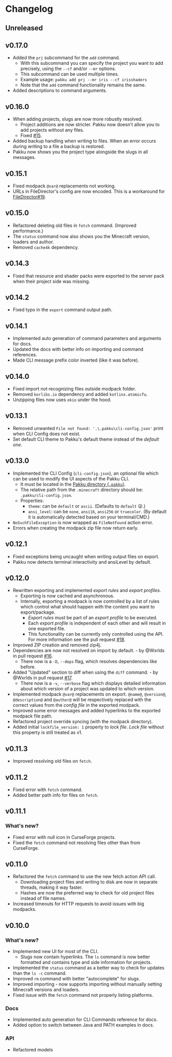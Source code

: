 # Changelog

## Unreleased

## v0.17.0

- Added the `prj` subcommand for the `add` command.
  - With this subcommand you can specify the project
  you want to add precisely, using the `--cf` and/or `--mr` options.
  - This subcommand can be used multiple times.
  - Example usage: `pakku add prj --mr iris --cf irisshaders`
  - Note that the `add` command functionality remains the same.
- Added descriptions to command arguments.

## v0.16.0

- When adding projects, slugs are now more robustly resolved.
  - Project additions are now stricter. Pakku now doesn't allow you to add projects without any files.
  - Fixed [#15](https://github.com/juraj-hrivnak/Pakku/issues/15).
- Added backup handling when writing to files.
  When an error occurs during writing to a file a backup is restored.
- Pakku now shows you the project type alongside the slugs in all messages.

## v0.15.1

- Fixed modpack `@var@` replacements not working.
- URLs in FileDirector's config are now encoded. This is a workaround for
[FileDirector#19](https://github.com/TerraFirmaCraft-The-Final-Frontier/FileDirector/issues/19).

## v0.15.0

- Refactored deleting old files in `fetch` command. (Improved performance.)
- The `status` command now also shows you the Minecraft version, loaders and author.
- Removed `cache4k` dependency.

## v0.14.3

- Fixed that resource and shader packs were exported to the server pack when their project side was missing.

## v0.14.2

- Fixed typo in the `export` command output path.

## v0.14.1

- Implemented auto generation of command parameters and arguments for docs.
- Updated the docs with better info on importing and command references.
- Made CLI message prefix color inverted (like it was before).

## v0.14.0

- Fixed import not recognizing files outside modpack folder.
- Removed `korlibs.io` dependency and added `kotlinx.atomicfu`.
- Unzipping files now uses `okio` under the hood.

## v0.13.1

- Removed unwanted `File not found: '.\.pakku\cli-config.json'` print 
when CLI Config does not exist.
- Set default CLI theme to Pakku's default theme instead of the _default one_.

## v0.13.0

- Implemented the CLI Config (`cli-config.json`), an optional file
which can be used to modify the UI aspects of the Pakku CLI.
  - It must be located in the [Pakku directory (`.pakku`)](https://juraj-hrivnak.github.io/Pakku/pakku-directory.html).
  - The relative path from the `.minecraft` directory should be: `.pakku/cli-config.json`.
  - Properties:
    - `theme`: can be `default` or `ascii`. (Defaults to `default` 😜.)
    - `ansi_level`: can be `none`, `ansi16`, `ansi256` or `truecolor`.
    (By default it is automatically detected based on your terminal/CMD.)
- `NoSuchFileException` is now wrapped as `FileNotFound` action error.
- Errors when creating the modpack zip file now return early.

## v0.12.1

- Fixed exceptions being uncaught when writing output files on export.
- Pakku now detects terminal interactivity and ansiLevel by default.

## v0.12.0

- Rewritten exporting and implemented _export rules_ and _export profiles_.
  - Exporting is now cached and asynchronous.
  - Internally, exporting a modpack is now controlled by a list of rules which control
    what should happen with the content you want to export/package.
    - _Export rules_ must be part of an _export profile_ to be executed.
    - Each _export profile_ is independent of each other and will result
      in one exported file.
    - This functionality can be currently only controlled using the API.
      For more information see the pull request [#18](https://github.com/juraj-hrivnak/Pakku/pull/18).
- Improved ZIP creation and removed zip4j.
- Dependencies are now not resolved on import by default.
  \- by @Wxrlds in pull request [#16](https://github.com/juraj-hrivnak/Pakku/pull/16).
  - There now is a `-D`, `--deps` flag, which resolves dependencies like before.
- Added "Updated" section to diff when using the `diff` command.
  \- by @Wxrlds in pull request [#17](https://github.com/juraj-hrivnak/Pakku/pull/17).
  - There now is a `-v`, `--verbose` flag which displays detailed information
    about which version of a project was updated to which version.
- Implemented modpack `@var@` replacements on export. `@name@`, `@version@`, `@description@` and `@author@`
  will be respectively replaced with the correct values from the _config file_ in the exported modpack.
- Improved some error messages and added hyperlinks to the exported modpack file path.
- Refactored project override syncing (with the modpack directory).
- Added initial `lockfile_version: 1` property to _lock file_.
  _Lock file_ without this property is still treated as v1.

## v0.11.3

- Improved resolving old files on `fetch`.

## v0.11.2

- Fixed error with `fetch` command.
- Added better path info for files on `fetch`.

## v0.11.1

### What's new?

- Fixed error with null icon in CurseForge projects. 
- Fixed the `fetch` command not resolving files other than from CurseForge.

## v0.11.0

- Refactored the `fetch` command to use the new fetch action API call.
  - Downloading project files and writing to disk are now in separate
  threads, making it way faster.
  - Hashes are now the preferred way to check for old project files
  instead of file names.
- Increased timeouts for HTTP requests to avoid issues with big modpacks.

## v0.10.0

### What's new?

- Implemented new UI for most of the CLI.
  - Slugs now contain hyperlinks. The `ls` command is now better formatted
  and contains type and side information for projects.
- Implemented the `status` command as a better way to check for updates
than the `ls -c` command.
- Improved `rm` command with better "autocomplete" for slugs.
- Improved importing - now supports importing without manually setting Minecraft
versions and loaders.
- Fixed issue with the `fetch` command not properly listing platforms.

### Docs
- Implemented auto generation for CLI Commands reference for docs.
- Added option to switch between Java and PATH examples in docs.

### API
- Refactored models
